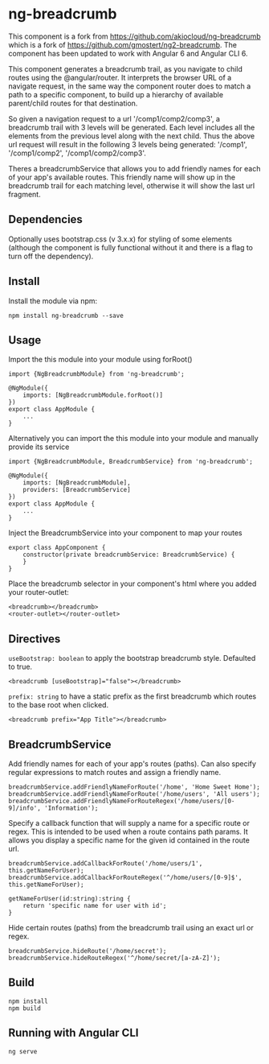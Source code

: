 # ng-breadcrumb
This component is a fork from https://github.com/akiocloud/ng-breadcrumb which is a fork of https://github.com/gmostert/ng2-breadcrumb.
The component has been updated to work with Angular 6 and Angular CLI 6.

This component generates a breadcrumb trail, as you navigate to child routes using the @angular/router. It interprets the browser URL of a navigate request, 
in the same way the component router does to match a path to a specific component, to build up a hierarchy of available parent/child routes for that destination.

So given a navigation request to a url '/comp1/comp2/comp3', a breadcrumb trail with 3 levels will be generated. Each level includes all the elements from the previous 
level along with the next child. Thus the above url request will result in the following 3 levels being generated: '/comp1', '/comp1/comp2', '/comp1/comp2/comp3'.

Theres a breadcrumbService that allows you to add friendly names for each of your app's available routes. This friendly name will show up in the breadcrumb trail 
for each matching level, otherwise it will show the last url fragment.

## Dependencies
Optionally uses bootstrap.css (v 3.x.x) for styling of some elements (although the component is fully functional without it and there is a flag to turn off the dependency).

## Install
Install the module via npm:

    npm install ng-breadcrumb --save

## Usage
Import the this module into your module using forRoot()

    import {NgBreadcrumbModule} from 'ng-breadcrumb';

	@NgModule({
        imports: [NgBreadcrumbModule.forRoot()]
    })
    export class AppModule {
        ...
    }

Alternatively you can import the this module into your module and manually provide its service

	import {NgBreadcrumbModule, BreadcrumbService} from 'ng-breadcrumb';

	@NgModule({
        imports: [NgBreadcrumbModule],
        providers: [BreadcrumbService]
    })
    export class AppModule {
        ...
    }
	
Inject the BreadcrumbService into your component to map your routes

    export class AppComponent {
        constructor(private breadcrumbService: BreadcrumbService) {
        }
    }

Place the breadcrumb selector in your component's html where you added your router-outlet:

	<breadcrumb></breadcrumb>
	<router-outlet></router-outlet>
	
## Directives
`useBootstrap: boolean` to apply the bootstrap breadcrumb style. Defaulted to true.

	<breadcrumb [useBootstrap]="false"></breadcrumb>
	
`prefix: string` to have a static prefix as the first breadcrumb which routes to the base root when clicked.

	<breadcrumb prefix="App Title"></breadcrumb>
    
## BreadcrumbService
Add friendly names for each of your app's routes (paths). Can also specify regular expressions to match routes and assign a friendly name.

    breadcrumbService.addFriendlyNameForRoute('/home', 'Home Sweet Home');
    breadcrumbService.addFriendlyNameForRoute('/home/users', 'All users');
    breadcrumbService.addFriendlyNameForRouteRegex('/home/users/[0-9]/info', 'Information');
    
Specify a callback function that will supply a name for a specific route or regex. 
This is intended to be used when a route contains path params. It allows you display a specific name for the given id contained in the route url.
    
    breadcrumbService.addCallbackForRoute('/home/users/1', this.getNameForUser);
    breadcrumbService.addCallbackForRouteRegex('^/home/users/[0-9]$', this.getNameForUser);
    
    getNameForUser(id:string):string {
        return 'specific name for user with id';
    }
    
Hide certain routes (paths) from the breadcrumb trail using an exact url or regex.
    
    breadcrumbService.hideRoute('/home/secret');
    breadcrumbService.hideRouteRegex('^/home/secret/[a-zA-Z]');

## Build

    npm install
    npm build

## Running with Angular CLI

    ng serve
